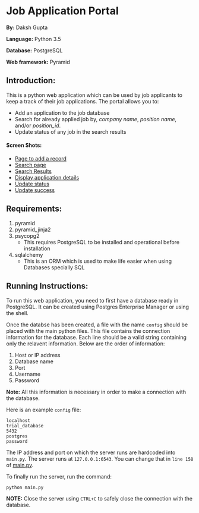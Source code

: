 # Job Application Portal

**By:** Daksh Gupta

**Language:** Python 3.5

**Database:** PostgreSQL

**Web framework:** Pyramid

## Introduction:

This is a python web application which can be used by job applicants to keep a track of their job applications. The portal allows you to:

- Add an application to the job database
- Search for already applied job by, *company name*, *position name*, and/or *position_id*.
- Update status of any job in the search results

#### Screen Shots:

- [Page to add a record](screens/add_record.png)
- [Search page](screens/search_page.png)
- [Search Results](screens/search_results.png)
- [Display application details](screens/job_details.png)
- [Update status](screens/update_1.png)
- [Update success](screens/update_2.png)

## Requirements:
1. pyramid
2. pyramid_jinja2
3. psycopg2
	- This requires PostgreSQL to be installed and operational before installation
4. sqlalchemy
	- This is an ORM which is used to make life easier when using Databases specially SQL

## Running Instructions:

To run this web application, you need to first have a database ready in PostgreSQL. It can be created using Postgres Enterprise Manager or using the shell.

Once the databse has been created, a file with the name `config` should be placed with the main python files. This file contains the connection information for the database. Each line should be a valid string containing only the relavent information. Below are the order of information:

1. Host or IP address
2. Database name
3. Port
4. Username
5. Password

**Note:** All this information is necessary in order to make a connection with the database.

Here is an example `config` file:

```text
localhost
trial_database
5432
postgres
password
```

The IP address and port on which the server runs are hardcoded into `main.py`. The server runs at `127.0.0.1:6543`. You can change that in `line 158` of [main.py](main.py).

To finally run the server, run the command:

```shell
python main.py
```

**NOTE:** Close the server using `CTRL+C` to safely close the connection with the database.